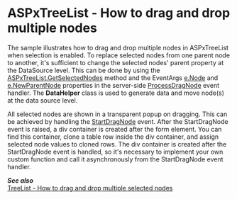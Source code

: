 # ASPxTreeList - How to drag and drop multiple nodes


The sample illustrates how to drag and drop multiple nodes in ASPxTreeList when selection is enabled. To replace selected nodes from one parent node to another, it's sufficient to change the selected nodes' parent property at the DataSource level. This can be done by using the [ASPxTreeList.GetSelectedNodes](https://documentation.devexpress.com/AspNet/DevExpress.Web.ASPxTreeList.ASPxTreeList.GetSelectedNodes.method(DZAdlg)) method and the EventArgs [e.Node](https://documentation.devexpress.com/AspNet/DevExpress.Web.ASPxTreeList.TreeListNodeEventArgs.Node.property) and [e.NewParentNode](https://documentation.devexpress.com/AspNet/DevExpress.Web.ASPxTreeList.TreeListNodeDragEventArgs.NewParentNode.property) properties in the server-side [ProcessDragNode](https://documentation.devexpress.com/AspNet/DevExpress.Web.ASPxTreeList.ASPxTreeList.ProcessDragNode.event) event handler. The **DataHelper** class is used to generate data and move node(s) at the data source level.

All selected nodes are shown in a transparent popup on dragging. This can be achieved by handling the [StartDragNode](https://documentation.devexpress.com/AspNet/DevExpress.Web.ASPxTreeList.Scripts.ASPxClientTreeList.StartDragNode.event) event. After the StartDragNode event is raised, a div container is created after the form element. You can find this container, clone a table row inside the div container, and assign selected node values to cloned rows. The div container is created after the StartDragNode event is handled, so it's necessary to implement your own custom function and call it asynchronously from the StartDragNode event handler.

***See also*** <br />
[TreeList - How to drag and drop multiple selected nodes](https://github.com/DevExpress-Examples/TreeList-How-to-drag-and-drop-multiple-selected-nodes)